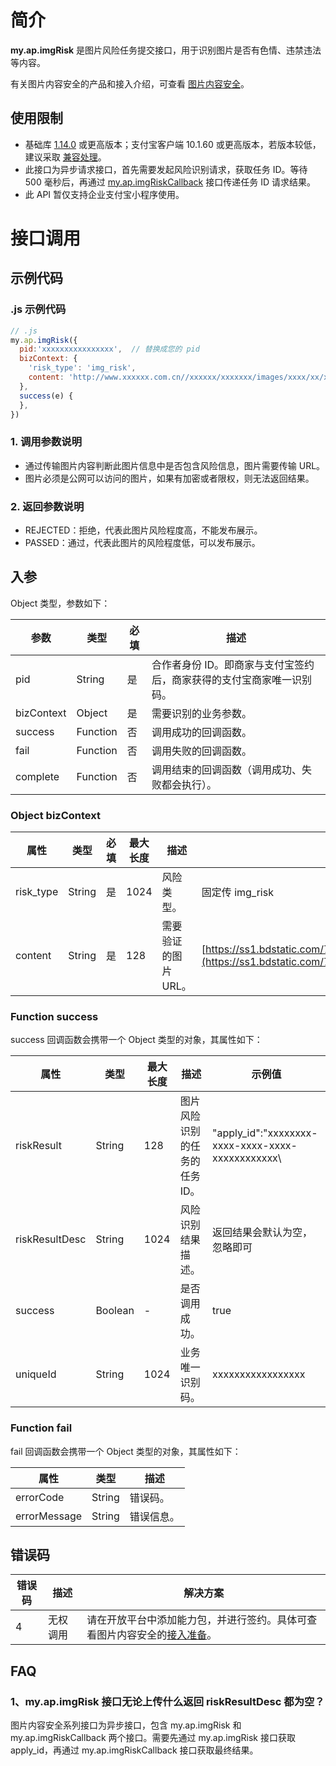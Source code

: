 # 简介
**my.ap.imgRisk** 是图片风险任务提交接口，用于识别图片是否有色情、违禁违法等内容。

有关图片内容安全的产品和接入介绍，可查看 [图片内容安全](https://opendocs.alipay.com/mini/introduce/img_risk)。

## 使用限制

- 基础库 [1.14.0](https://opendocs.alipay.com/mini/framework/lib) 或更高版本；支付宝客户端 10.1.60 或更高版本，若版本较低，建议采取 [兼容处理](https://opendocs.alipay.com/mini/framework/compatibility)。
- 此接口为异步请求接口，首先需要发起风险识别请求，获取任务 ID。等待 500 毫秒后，再通过 [my.ap.imgRiskCallback](https://opendocs.alipay.com/mini/api/ze6675) 接口传递任务 ID 请求结果。
- 此 API 暂仅支持企业支付宝小程序使用。

# 接口调用

## 示例代码

### .js 示例代码
```javascript
// .js
my.ap.imgRisk({
  pid:'xxxxxxxxxxxxxxxx',  // 替换成您的 pid
  bizContext: {
    'risk_type': 'img_risk',
    content: 'http://www.xxxxxx.com.cn//xxxxxx/xxxxxxx/images/xxxx/xx/xxx.png'
  },
  success(e) {
  },
})
```

### 1. 调用参数说明

- 通过传输图片内容判断此图片信息中是否包含风险信息，图片需要传输 URL。
- 图片必须是公网可以访问的图片，如果有加密或者限权，则无法返回结果。

### 2. 返回参数说明

- REJECTED：拒绝，代表此图片风险程度高，不能发布展示。
- PASSED：通过，代表此图片的风险程度低，可以发布展示。

## 入参

Object 类型，参数如下：

| **参数** | **类型** | **必填** | **描述** |
| --- | --- | --- | --- |
| pid | String | 是 | 合作者身份 ID。即商家与支付宝签约后，商家获得的支付宝商家唯一识别码。 |
| bizContext | Object | 是 | 需要识别的业务参数。 |
| success | Function | 否 | 调用成功的回调函数。 |
| fail | Function | 否 | 调用失败的回调函数。 |
| complete | Function | 否 | 调用结束的回调函数（调用成功、失败都会执行）。 |

### Object bizContext
| **属性** | **类型** | **必填** | **最大长度** | **描述** | **示例值** |
| --- | --- | --- | --- | --- | --- |
| risk_type | String | 是 | 1024 | 风险类型。 | 固定传 img_risk |
| content | String | 是 | 128 | 需要验证的图片 URL。 | [https://ss1.bdstatic.com/70cFvXSh_Q1YnxGkpoWK1HF6hhy/it/u=3180559933,1841450308&fm=26&gp=0.jpg](https://ss1.bdstatic.com/70cFvXSh_Q1YnxGkpoWK1HF6hhy/it/u=3180559933,1841450308&fm=26&gp=0.jpg) |

### Function success
success 回调函数会携带一个 Object 类型的对象，其属性如下：

| **属性** | **类型** | **最大长度** | **描述** | **示例值** |
| --- | --- | --- | --- | --- |
| riskResult      | String | 128 | 图片风险识别的任务的任务ID。 | \"apply_id\":\"xxxxxxxx-xxxx-xxxx-xxxx-xxxxxxxxxxxx\ |
| riskResultDesc | String | 1024 | 风险识别结果描述。 | 返回结果会默认为空，忽略即可 |
| success | Boolean | - | 是否调用成功。 | true |
| uniqueId | String | 1024 | 业务唯一识别码。 | xxxxxxxxxxxxxxxxx |

### Function fail
fail 回调函数会携带一个 Object 类型的对象，其属性如下：

| **属性** | **类型** | **描述** |
| --- | --- | --- |
| errorCode | String | 错误码。 |
| errorMessage | String | 错误信息。 |

## 错误码

| 错误码 | 描述     | 解决方案                                                     |
| ------ | -------- | ------------------------------------------------------------ |
| 4      | 无权调用 | 请在开放平台中添加能力包，并进行签约。具体可查看图片内容安全的[接入准备](https://opendocs.alipay.com/mini/02ttpx)。 |

## FAQ

### 1、my.ap.imgRisk 接口无论上传什么返回 riskResultDesc 都为空？

图片内容安全系列接口为异步接口，包含 my.ap.imgRisk 和 my.ap.imgRiskCallback 两个接口。需要先通过 my.ap.imgRisk 接口获取 apply_id，再通过 my.ap.imgRiskCallback 接口获取最终结果。


